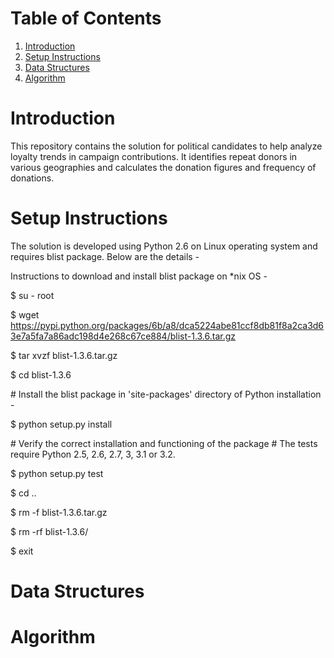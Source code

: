 # Table of Contents
1. [Introduction](README.md#introduction)
1. [Setup Instructions](README.md#setup-instructions)
1. [Data Structures](README.md#data-structures)
1. [Algorithm](README.md#Algorithm)

# Introduction
This repository contains the solution for political candidates to help analyze loyalty trends in campaign contributions. It identifies repeat donors in various geographies and calculates the donation figures and frequency of donations. 

# Setup Instructions
The solution is developed using Python 2.6 on Linux operating system and requires blist package. Below are the details - 

Instructions to download and install blist package on \*nix OS -

$ su - root

$ wget https://pypi.python.org/packages/6b/a8/dca5224abe81ccf8db81f8a2ca3d63e7a5fa7a86adc198d4e268c67ce884/blist-1.3.6.tar.gz

$ tar xvzf blist-1.3.6.tar.gz

$ cd blist-1.3.6

\# Install the blist package in 'site-packages' directory of Python installation -

$ python setup.py install

\# Verify the correct installation and functioning of the package
\# The tests require Python 2.5, 2.6, 2.7, 3, 3.1 or 3.2. 

$ python setup.py test

$ cd ..

$ rm -f blist-1.3.6.tar.gz 

$ rm -rf blist-1.3.6/

$ exit


# Data Structures


# Algorithm


